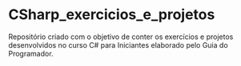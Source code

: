 # CSharp_exercicios_e_projetos
Repositório criado com o objetivo de conter os exercícios e projetos desenvolvidos no curso C# para Iniciantes elaborado pelo Guia do Programador.
